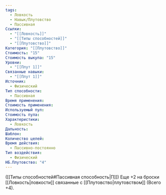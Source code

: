 ```yaml
---
tags:
  - Ловкость
  - Навык/Плутовство
  - Пассивная
Ссылки:
  - "[[Ловкость]]"
  - "[[Типы способностей]]"
  - "[[Плутовство]]"
Категория: "[[Плутовство]]"
Стоимость: "15"
Стоимость выкупа: "15"
Уровни:
  - "[[Плут 1]]"
Связанные навыки:
  - "[[Плут 1]]"
Источник:
  - Физический
Тип способности:
  - Пассивная
Время применения: 
Стоимость применения: 
Используемый пул: 
Стоимость пула: 
Характеристики:
  - Ловкость
Дальность: 
Шаблон: 
Количество целей: 
Время действия:
  - Пассивно-постоянно
Тип воздействия:
  - Физический
НБ.Плутовство: "4"
---
```

([[Типы способностей#Пассивная способность|П]]) Еще +2 на броски [[Ловкость|ловкости]] связанные с [[Плутовство|плутовством]] (Всего +4).